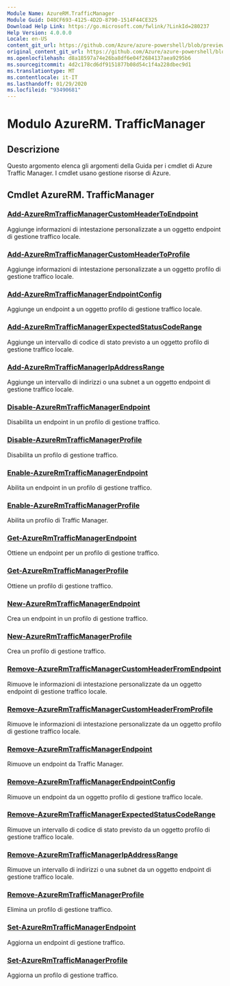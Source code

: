 ```yaml
---
Module Name: AzureRM.TrafficManager
Module Guid: D48CF693-4125-4D2D-8790-1514F44CE325
Download Help Link: https://go.microsoft.com/fwlink/?LinkId=280237
Help Version: 4.0.0.0
Locale: en-US
content_git_url: https://github.com/Azure/azure-powershell/blob/preview/src/ResourceManager/TrafficManager/Commands.TrafficManager2/help/AzureRM.TrafficManager.md
original_content_git_url: https://github.com/Azure/azure-powershell/blob/preview/src/ResourceManager/TrafficManager/Commands.TrafficManager2/help/AzureRM.TrafficManager.md
ms.openlocfilehash: d8a18597a74e26ba8df6e04f2684137aea9295b6
ms.sourcegitcommit: 4d2c178cd6df9151877b08d54c1f4a228dbec9d1
ms.translationtype: MT
ms.contentlocale: it-IT
ms.lasthandoff: 01/29/2020
ms.locfileid: "93490681"
---
```

# Modulo AzureRM. TrafficManager
## Descrizione
Questo argomento elenca gli argomenti della Guida per i cmdlet di Azure Traffic Manager. I cmdlet usano gestione risorse di Azure.

## Cmdlet AzureRM. TrafficManager
### [Add-AzureRmTrafficManagerCustomHeaderToEndpoint](Add-AzureRmTrafficManagerCustomHeaderToEndpoint.md)
Aggiunge informazioni di intestazione personalizzate a un oggetto endpoint di gestione traffico locale.

### [Add-AzureRmTrafficManagerCustomHeaderToProfile](Add-AzureRmTrafficManagerCustomHeaderToProfile.md)
Aggiunge informazioni di intestazione personalizzate a un oggetto profilo di gestione traffico locale.

### [Add-AzureRmTrafficManagerEndpointConfig](Add-AzureRmTrafficManagerEndpointConfig.md)
Aggiunge un endpoint a un oggetto profilo di gestione traffico locale.

### [Add-AzureRmTrafficManagerExpectedStatusCodeRange](Add-AzureRmTrafficManagerExpectedStatusCodeRange.md)
Aggiunge un intervallo di codice di stato previsto a un oggetto profilo di gestione traffico locale.

### [Add-AzureRmTrafficManagerIpAddressRange](Add-AzureRmTrafficManagerIpAddressRange.md)
Aggiunge un intervallo di indirizzi o una subnet a un oggetto endpoint di gestione traffico locale.

### [Disable-AzureRmTrafficManagerEndpoint](Disable-AzureRmTrafficManagerEndpoint.md)
Disabilita un endpoint in un profilo di gestione traffico.

### [Disable-AzureRmTrafficManagerProfile](Disable-AzureRmTrafficManagerProfile.md)
Disabilita un profilo di gestione traffico.

### [Enable-AzureRmTrafficManagerEndpoint](Enable-AzureRmTrafficManagerEndpoint.md)
Abilita un endpoint in un profilo di gestione traffico.

### [Enable-AzureRmTrafficManagerProfile](Enable-AzureRmTrafficManagerProfile.md)
Abilita un profilo di Traffic Manager.

### [Get-AzureRmTrafficManagerEndpoint](Get-AzureRmTrafficManagerEndpoint.md)
Ottiene un endpoint per un profilo di gestione traffico.

### [Get-AzureRmTrafficManagerProfile](Get-AzureRmTrafficManagerProfile.md)
Ottiene un profilo di gestione traffico.

### [New-AzureRmTrafficManagerEndpoint](New-AzureRmTrafficManagerEndpoint.md)
Crea un endpoint in un profilo di gestione traffico.

### [New-AzureRmTrafficManagerProfile](New-AzureRmTrafficManagerProfile.md)
Crea un profilo di gestione traffico.

### [Remove-AzureRmTrafficManagerCustomHeaderFromEndpoint](Remove-AzureRmTrafficManagerCustomHeaderFromEndpoint.md)
Rimuove le informazioni di intestazione personalizzate da un oggetto endpoint di gestione traffico locale.

### [Remove-AzureRmTrafficManagerCustomHeaderFromProfile](Remove-AzureRmTrafficManagerCustomHeaderFromProfile.md)
Rimuove le informazioni di intestazione personalizzate da un oggetto profilo di gestione traffico locale.

### [Remove-AzureRmTrafficManagerEndpoint](Remove-AzureRmTrafficManagerEndpoint.md)
Rimuove un endpoint da Traffic Manager.

### [Remove-AzureRmTrafficManagerEndpointConfig](Remove-AzureRmTrafficManagerEndpointConfig.md)
Rimuove un endpoint da un oggetto profilo di gestione traffico locale.

### [Remove-AzureRmTrafficManagerExpectedStatusCodeRange](Remove-AzureRmTrafficManagerExpectedStatusCodeRange.md)
Rimuove un intervallo di codice di stato previsto da un oggetto profilo di gestione traffico locale.

### [Remove-AzureRmTrafficManagerIpAddressRange](Remove-AzureRmTrafficManagerIpAddressRange.md)
Rimuove un intervallo di indirizzi o una subnet da un oggetto endpoint di gestione traffico locale.

### [Remove-AzureRmTrafficManagerProfile](Remove-AzureRmTrafficManagerProfile.md)
Elimina un profilo di gestione traffico.

### [Set-AzureRmTrafficManagerEndpoint](Set-AzureRmTrafficManagerEndpoint.md)
Aggiorna un endpoint di gestione traffico.

### [Set-AzureRmTrafficManagerProfile](Set-AzureRmTrafficManagerProfile.md)
Aggiorna un profilo di gestione traffico.

